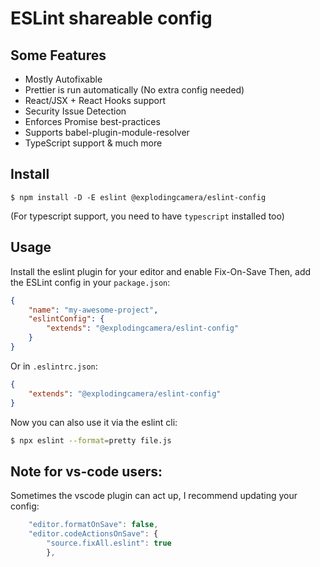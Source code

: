# ESLint shareable config
## Some Features

* Mostly Autofixable
* Prettier is run automatically (No extra config needed)
* React/JSX + React Hooks support
* Security Issue Detection
* Enforces Promise best-practices
* Supports babel-plugin-module-resolver
* TypeScript support
& much more

## Install

```
$ npm install -D -E eslint @explodingcamera/eslint-config
```

(For typescript support, you need to have `typescript` installed too)

## Usage

Install the eslint plugin for your editor and enable Fix-On-Save
Then, add the ESLint config in your `package.json`:

```json
{
	"name": "my-awesome-project",
	"eslintConfig": {
		"extends": "@explodingcamera/eslint-config"
	}
}
```

Or in `.eslintrc.json`:

```json
{
	"extends": "@explodingcamera/eslint-config"
}
```

Now you can also use it via the eslint cli:
```bash
$ npx eslint --format=pretty file.js
```

## Note for vs-code users:
Sometimes the vscode plugin can act up, I recommend updating your config:
```js
    "editor.formatOnSave": false,
    "editor.codeActionsOnSave": {
        "source.fixAll.eslint": true
		},
```
